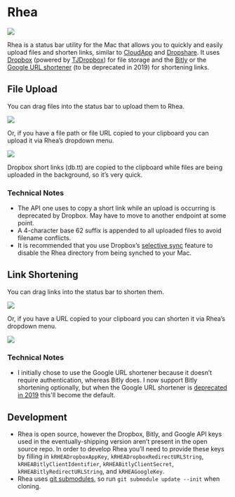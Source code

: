 # Rhea

[![](https://dl.dropboxusercontent.com/s/ic4r48xv2ru5r3l/4ba5c0bcdbdf7d79eb87a72f42f16f72-12wH.jpg?dl=0)](https://en.wikipedia.org/wiki/Rhea_(moon))

Rhea is a status bar utility for the Mac that allows you to quickly and easily upload files and shorten links, similar to [CloudApp](https://www.getcloudapp.com/) and [Dropshare](https://getdropsha.re/). It uses [Dropbox](https://www.dropbox.com/developers) (powered by [TJDropbox](https://github.com/timonus/TJDropbox)) for file storage and the [Bitly](https://dev.bitly.com) or the [Google URL shortener](https://developers.google.com/url-shortener/) (to be deprecated in 2019) for shortening links.

## File Upload

You can drag files into the status bar to upload them to Rhea.

![](https://dl.dropboxusercontent.com/s/g9drnbw4rpr9ytt/1-vC9R.gif?dl=0)

Or, if you have a file path or file URL copied to your clipboard you can upload it via Rhea’s dropdown menu.

![](https://dl.dropboxusercontent.com/s/ae44aa9z4p9a3ig/2-bxlw.gif?dl=0)

Dropbox short links (db.tt) are copied to the clipboard while files are being uploaded in the background, so it’s very quick.

### Technical Notes
- The API one uses to copy a short link while an upload is occurring is deprecated by Dropbox. May have to move to another endpoint at some point.
- A 4-character base 62 suffix is appended to all uploaded files to avoid filename conflicts.
- It is recommended that you use Dropbox’s [selective sync](https://www.dropbox.com/en/help/175) feature to disable the Rhea directory from being synched to your Mac.

## Link Shortening

You can drag links into the status bar to shorten them.

![](https://dl.dropboxusercontent.com/s/8sgrwkzcnib5isl/3-JqyP.gif?dl=0)

Or, if you have a URL copied to your clipboard you can shorten it via Rhea’s dropdown menu.

![](https://dl.dropboxusercontent.com/s/yo2brd16yl7q91k/4-6ql9.gif?dl=0)

### Technical Notes
- I initially chose to use the Google URL shortener because it doesn’t require authentication, whereas Bitly does. I now support Bitly shortening optionally, but when the Google URL shortener is [deprecated in 2019](https://bit.ly/2uVWTC9) this'll become the default.

## Development

- Rhea is open source, however the Dropbox, Bitly, and Google API keys used in the eventually-shipping version aren’t present in the open source repo. In order to develop Rhea you’ll need to provide these keys by filling in `kRHEADropboxAppKey`, `kRHEADropboxRedirectURLString`, `kRHEABitlyClientIdentifier`, `kRHEABitlyClientSecret`, `kRHEABitlyRedirectURLString`, and `kRHEAGoogleKey`.
- Rhea uses [git submodules](https://git-scm.com/book/en/v2/Git-Tools-Submodules), so run `git submodule update --init` when cloning.